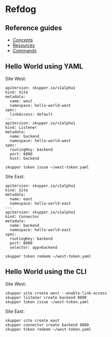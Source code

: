 # Refdog

## Reference guides

- [Concepts](concepts/index.html)
- [Resources](resources/index.html)
- [Commands](commands/index.html)

## Hello World using YAML

Site West:

~~~
apiVersion: skupper.io/v1alpha1
kind: Site
metadata:
  name: west
  namespace: hello-world-west
spec:
  linkAccess: default
---
apiVersion: skupper.io/v1alpha1
kind: Listener
metadata:
  name: backend
  namespace: hello-world-west
spec:
  routingKey: backend
  port: 8080
  host: backend
~~~

~~~
skupper token issue ~/west-token.yaml
~~~

Site East:

~~~
apiVersion: skupper.io/v1alpha1
kind: Site
metadata:
  name: east
  namespace: hello-world-east
---
apiVersion: skupper.io/v1alpha1
kind: Connector
metadata:
  name: backend
  namespace: hello-world-east
spec:
  routingKey: backend
  port: 8080
  selector: app=backend
~~~

~~~
skupper token redeem ~/west-token.yaml
~~~

## Hello World using the CLI

Site West:

~~~
skupper site create west --enable-link-access
skupper listener create backend 8080
skupper token issue ~/west-token.yaml
~~~

Site East:

~~~
skupper site create east
skupper connector create backend 8080
skupper token redeem ~/west-token.yaml
~~~
